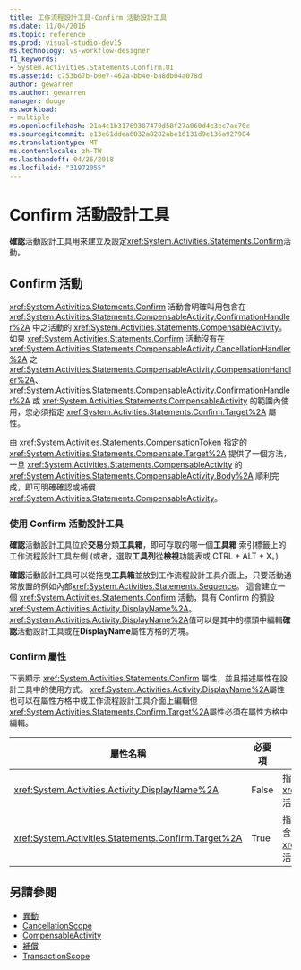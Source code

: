 ```yaml
---
title: 工作流程設計工具-Confirm 活動設計工具
ms.date: 11/04/2016
ms.topic: reference
ms.prod: visual-studio-dev15
ms.technology: vs-workflow-designer
f1_keywords:
- System.Activities.Statements.Confirm.UI
ms.assetid: c753b67b-b0e7-462a-bb4e-ba8db04a078d
author: gewarren
ms.author: gewarren
manager: douge
ms.workload:
- multiple
ms.openlocfilehash: 21a4c1b31769387470d58f27a060d4e3ec7ae70c
ms.sourcegitcommit: e13e61ddea6032a8282abe16131d9e136a927984
ms.translationtype: MT
ms.contentlocale: zh-TW
ms.lasthandoff: 04/26/2018
ms.locfileid: "31972055"
---
```

# <a name="confirm-activity-designer"></a>Confirm 活動設計工具

**確認**活動設計工具用來建立及設定<xref:System.Activities.Statements.Confirm>活動。

## <a name="the-confirm-activity"></a>Confirm 活動
 <xref:System.Activities.Statements.Confirm> 活動會明確叫用包含在 <xref:System.Activities.Statements.CompensableActivity.ConfirmationHandler%2A> 中之活動的 <xref:System.Activities.Statements.CompensableActivity>。 如果 <xref:System.Activities.Statements.Confirm> 活動沒有在 <xref:System.Activities.Statements.CompensableActivity.CancellationHandler%2A> 之 <xref:System.Activities.Statements.CompensableActivity.CompensationHandler%2A>、<xref:System.Activities.Statements.CompensableActivity.ConfirmationHandler%2A> 或 <xref:System.Activities.Statements.CompensableActivity> 的範圍內使用，您必須指定 <xref:System.Activities.Statements.Confirm.Target%2A> 屬性。

 由 <xref:System.Activities.Statements.CompensationToken> 指定的 <xref:System.Activities.Statements.Compensate.Target%2A> 提供了一個方法，一旦 <xref:System.Activities.Statements.CompensableActivity> 的 <xref:System.Activities.Statements.CompensableActivity.Body%2A> 順利完成，即可明確確認或補償 <xref:System.Activities.Statements.CompensableActivity>。

### <a name="using-the-confirm-activity-designer"></a>使用 Confirm 活動設計工具
 **確認**活動設計工具位於**交易**分類**工具箱**，即可存取的哪一個**工具箱** 索引標籤上的工作流程設計工具左側 (或者，選取**工具列**從**檢視**功能表或 CTRL + ALT + X。)

 **確認**活動設計工具可以從拖曳**工具箱**並放到工作流程設計工具介面上，只要活動通常放置的例如內部<xref:System.Activities.Statements.Sequence>。 這會建立一個 <xref:System.Activities.Statements.Confirm> 活動，具有 Confirm 的預設 <xref:System.Activities.Activity.DisplayName%2A>。 <xref:System.Activities.Activity.DisplayName%2A>值可以是其中的標頭中編輯**確認**活動設計工具或在**DisplayName**屬性方格的方塊。

### <a name="the-confirm-properties"></a>Confirm 屬性
 下表顯示 <xref:System.Activities.Statements.Confirm> 屬性，並且描述屬性在設計工具中的使用方式。 <xref:System.Activities.Activity.DisplayName%2A>屬性也可以在屬性方格中或工作流程設計工具介面上編輯但<xref:System.Activities.Statements.Confirm.Target%2A>屬性必須在屬性方格中編輯。

|屬性名稱|必要項|使用方式|
|-------------------|--------------|-----------|
|<xref:System.Activities.Activity.DisplayName%2A>|False|指定 <xref:System.Activities.Statements.CancellationScope> 活動選用的易記名稱。 預設為 Confirm。|
|<xref:System.Activities.Statements.Confirm.Target%2A>|True|指定 <xref:System.Activities.InArgument%601>，其中包含此 <xref:System.Activities.Statements.CompensationToken> 活動的 <xref:System.Activities.Statements.Confirm>。|

## <a name="see-also"></a>另請參閱

- [異動](../workflow-designer/transaction-activity-designers.md)
- [CancellationScope](../workflow-designer/cancellationscope-activity-designer.md)
- [CompensableActivity](../workflow-designer/compensableactivity-activity-designer.md)
- [補償](../workflow-designer/compensate-activity-designer.md)
- [TransactionScope](../workflow-designer/transactionscope-activity-designer.md)